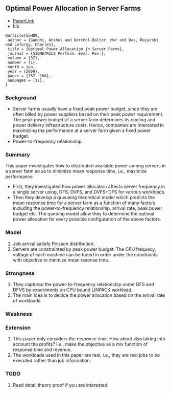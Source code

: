 Optimal Power Allocation in Server Farms
---

- [PaperLink](http://www3.cs.stonybrook.edu/~anshul/sigmetrics_2009_tech.pdf)
- bib
```
@article{GaH09,
 author = {Gandhi, Anshul and Harchol-Balter, Mor and Das, Rajarshi and Lefurgy, Charles},
 title = {Optimal Power Allocation in Server Farms},
 journal = {SIGMETRICS Perform. Eval. Rev.},
 volume = {37},
 number = {1},
 month = jun,
 year = {2009},
 pages = {157--168},
 numpages = {12},
} 
```

### Background
- Server farms usually have a fixed peak power budget, since they are often billed by power suppliers based on their peak power requirement. The peak power budget of a server farm determines its cooling and power delivery infrastructure costs. Hence, companies are interested in maximizing the performance at a server farm given a fixed power budget.
- Power-to-frequency relationship.

### Summary
This paper investigates how to distributed available power among servers in a server farm so as to minimize mean response time, i.e., maximize performance.
- First, they investigated how power allocation affects server frequency in a single server using, DFS, DVFS, and DVFS+DFS for various workloads.
- Then they develop a queueing theoretical model which predicts the mean response time for a server farm as a function of many factors including the power-to-frequency relationship, arrival rate, peak power budget etc. The queuing model allow they to determine the optimal power allocation for every possible configuration of the above factors. 

### Model
1. Job arrival satisfy Poisson distribution.
2. Servers are constrainted by peak power budget. The CPU frequecy, voltage of each machine can be tuned in order under the constraints with objective to minmize mean resonse time.

### Strongness
1. They captured the power-to-frequency relationship under DFS and DFVS by experiments on CPU bound LINPACK workload.
2. The main idea is to decide the power allocation based on the arrival rate of workloads.

### Weakness


### Extension
1. This paper only considers the response time. How about also taking into account the profits? i.e., make the objective as a mix function of response time and revenue.
2. The workloads used in this paper are real, i.e., they are real jobs to be executed rather than job information.


### TODO
1. Read detail theory proof if you are interested.
